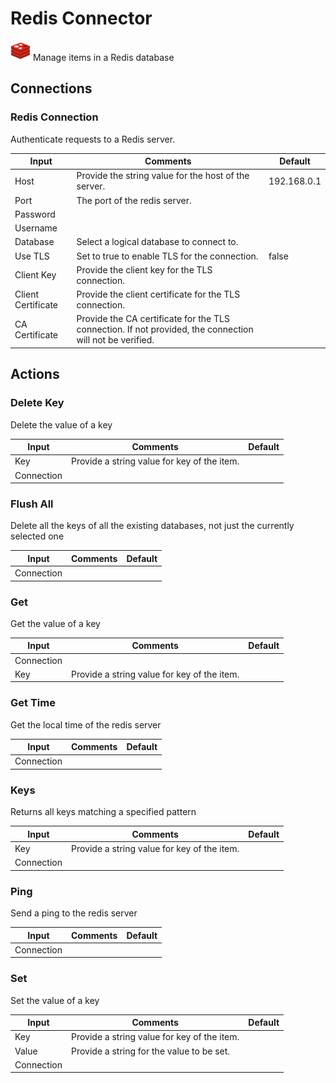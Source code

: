 # Redis Connector

![Redis](./assets/redis.png#connector-icon)
Manage items in a Redis database

## Connections

### Redis Connection

Authenticate requests to a Redis server.

| Input              | Comments                                                                                                 | Default     |
| ------------------ | -------------------------------------------------------------------------------------------------------- | ----------- |
| Host               | Provide the string value for the host of the server.                                                     | 192.168.0.1 |
| Port               | The port of the redis server.                                                                            |             |
| Password           |                                                                                                          |             |
| Username           |                                                                                                          |             |
| Database           | Select a logical database to connect to.                                                                 |             |
| Use TLS            | Set to true to enable TLS for the connection.                                                            | false       |
| Client Key         | Provide the client key for the TLS connection.                                                           |             |
| Client Certificate | Provide the client certificate for the TLS connection.                                                   |             |
| CA Certificate     | Provide the CA certificate for the TLS connection. If not provided, the connection will not be verified. |             |

## Actions

### Delete Key

Delete the value of a key

| Input      | Comments                                    | Default |
| ---------- | ------------------------------------------- | ------- |
| Key        | Provide a string value for key of the item. |         |
| Connection |                                             |         |

### Flush All

Delete all the keys of all the existing databases, not just the currently selected one

| Input      | Comments | Default |
| ---------- | -------- | ------- |
| Connection |          |         |

### Get

Get the value of a key

| Input      | Comments                                    | Default |
| ---------- | ------------------------------------------- | ------- |
| Connection |                                             |         |
| Key        | Provide a string value for key of the item. |         |

### Get Time

Get the local time of the redis server

| Input      | Comments | Default |
| ---------- | -------- | ------- |
| Connection |          |         |

### Keys

Returns all keys matching a specified pattern

| Input      | Comments                                    | Default |
| ---------- | ------------------------------------------- | ------- |
| Key        | Provide a string value for key of the item. |         |
| Connection |                                             |         |

### Ping

Send a ping to the redis server

| Input      | Comments | Default |
| ---------- | -------- | ------- |
| Connection |          |         |

### Set

Set the value of a key

| Input      | Comments                                    | Default |
| ---------- | ------------------------------------------- | ------- |
| Key        | Provide a string value for key of the item. |         |
| Value      | Provide a string for the value to be set.   |         |
| Connection |                                             |         |
